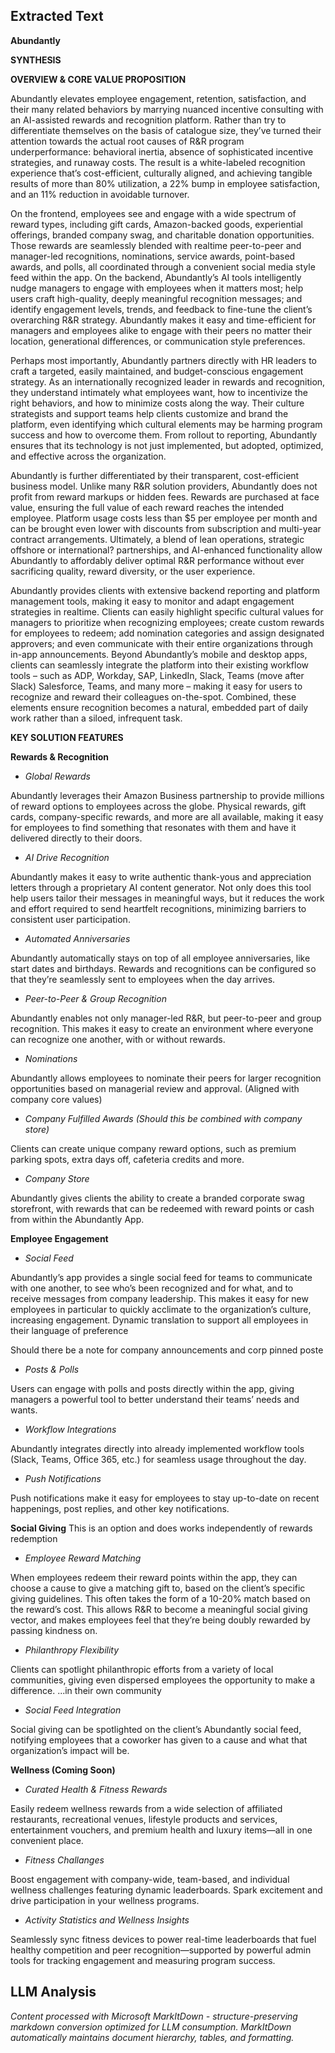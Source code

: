 ## Extracted Text
**Abundantly**

**SYNTHESIS**

**OVERVIEW & CORE VALUE PROPOSITION**

Abundantly elevates employee engagement, retention, satisfaction, and their many related behaviors by marrying nuanced incentive consulting with an AI-assisted rewards and recognition platform. Rather than try to differentiate themselves on the basis of catalogue size, they’ve turned their attention towards the actual root causes of R&R program underperformance: behavioral inertia, absence of sophisticated incentive strategies, and runaway costs. The result is a white-labeled recognition experience that’s cost-efficient, culturally aligned, and achieving tangible results of more than 80% utilization, a 22% bump in employee satisfaction, and an 11% reduction in avoidable turnover.

On the frontend, employees see and engage with a wide spectrum of reward types, including gift cards, Amazon-backed goods, experiential offerings, branded company swag, and charitable donation opportunities. Those rewards are seamlessly blended with realtime peer-to-peer and manager-led recognitions, nominations, service awards, point-based awards, and polls, all coordinated through a convenient social media style feed within the app. On the backend, Abundantly’s AI tools intelligently nudge managers to engage with employees when it matters most; help users craft high-quality, deeply meaningful recognition messages; and identify engagement levels, trends, and feedback to fine-tune the client’s overarching R&R strategy. Abundantly makes it easy and time-efficient for managers and employees alike to engage with their peers no matter their location, generational differences, or communication style preferences.

Perhaps most importantly, Abundantly partners directly with HR leaders to craft a targeted, easily maintained, and budget-conscious engagement strategy. As an internationally recognized leader in rewards and recognition, they understand intimately what employees want, how to incentivize the right behaviors, and how to minimize costs along the way. Their culture strategists and support teams help clients customize and brand the platform, even identifying which cultural elements may be harming program success and how to overcome them. From rollout to reporting, Abundantly ensures that its technology is not just implemented, but adopted, optimized, and effective across the organization.

Abundantly is further differentiated by their transparent, cost-efficient business model. Unlike many R&R solution providers, Abundantly does not profit from reward markups or hidden fees. Rewards are purchased at face value, ensuring the full value of each reward reaches the intended employee. Platform usage costs less than $5 per employee per month and can be brought even lower with discounts from subscription and multi-year contract arrangements. Ultimately, a blend of lean operations, strategic offshore or international? partnerships, and AI-enhanced functionality allow Abundantly to affordably deliver optimal R&R performance without ever sacrificing quality, reward diversity, or the user experience.

Abundantly provides clients with extensive backend reporting and platform management tools, making it easy to monitor and adapt engagement strategies in realtime. Clients can easily highlight specific cultural values for managers to prioritize when recognizing employees; create custom rewards for employees to redeem; add nomination categories and assign designated approvers; and even communicate with their entire organizations through in-app announcements. Beyond Abundantly’s mobile and desktop apps, clients can seamlessly integrate the platform into their existing workflow tools – such as ADP, Workday, SAP, LinkedIn, Slack, Teams (move after Slack) Salesforce, Teams, and many more – making it easy for users to recognize and reward their colleagues on-the-spot. Combined, these elements ensure recognition becomes a natural, embedded part of daily work rather than a siloed, infrequent task.

**KEY SOLUTION FEATURES**

**Rewards & Recognition**

* *Global Rewards*

Abundantly leverages their Amazon Business partnership to provide millions of reward options to employees across the globe. Physical rewards, gift cards, company-specific rewards, and more are all available, making it easy for employees to find something that resonates with them and have it delivered directly to their doors.

* *AI Drive Recognition*

Abundantly makes it easy to write authentic thank-yous and appreciation letters through a proprietary AI content generator. Not only does this tool help users tailor their messages in meaningful ways, but it reduces the work and effort required to send heartfelt recognitions, minimizing barriers to consistent user participation.

* *Automated Anniversaries*

Abundantly automatically stays on top of all employee anniversaries, like start dates and birthdays. Rewards and recognitions can be configured so that they’re seamlessly sent to employees when the day arrives.

* *Peer-to-Peer & Group Recognition*

Abundantly enables not only manager-led R&R, but peer-to-peer and group recognition. This makes it easy to create an environment where everyone can recognize one another, with or without rewards.

* *Nominations*

Abundantly allows employees to nominate their peers for larger recognition opportunities based on managerial review and approval. (Aligned with company core values)

* *Company Fulfilled Awards (Should this be combined with company store)*

Clients can create unique company reward options, such as premium parking spots, extra days off, cafeteria credits and more.

* *Company Store*

Abundantly gives clients the ability to create a branded corporate swag storefront, with rewards that can be redeemed with reward points or cash from within the Abundantly App.

**Employee Engagement**

* *Social Feed*

Abundantly’s app provides a single social feed for teams to communicate with one another, to see who’s been recognized and for what, and to receive messages from company leadership. This makes it easy for new employees in particular to quickly acclimate to the organization’s culture, increasing engagement. Dynamic translation to support all employees in their language of preference

Should there be a note for company announcements and corp pinned poste

* *Posts & Polls*

Users can engage with polls and posts directly within the app, giving managers a powerful tool to better understand their teams’ needs and wants.

* *Workflow Integrations*

Abundantly integrates directly into already implemented workflow tools (Slack, Teams, Office 365, etc.) for seamless usage throughout the day.

* *Push Notifications*

Push notifications make it easy for employees to stay up-to-date on recent happenings, post replies, and other key notifications.

**Social Giving**  This is an option and does works independently of rewards redemption

* *Employee Reward Matching*

When employees redeem their reward points within the app, they can choose a cause to give a matching gift to, based on the client’s specific giving guidelines. This often takes the form of a 10-20% match based on the reward’s cost. This allows R&R to become a meaningful social giving vector, and makes employees feel that they’re being doubly rewarded by passing kindness on.

* *Philanthropy Flexibility*

Clients can spotlight philanthropic efforts from a variety of local communities, giving even dispersed employees the opportunity to make a difference. ...in their own community

* *Social Feed Integration*

Social giving can be spotlighted on the client’s Abundantly social feed, notifying employees that a coworker has given to a cause and what that organization’s impact will be.

**Wellness (Coming Soon)**

* *Curated Health & Fitness Rewards*

Easily redeem wellness rewards from a wide selection of affiliated restaurants, recreational venues, lifestyle products and services, entertainment vouchers, and premium health and luxury items—all in one convenient place.

* *Fitness Challanges*

Boost engagement with company-wide, team-based, and individual wellness challenges featuring dynamic leaderboards. Spark excitement and drive participation in your wellness programs.

* *Activity Statistics and Wellness Insights*

Seamlessly sync fitness devices to power real-time leaderboards that fuel healthy competition and peer recognition—supported by powerful admin tools for tracking engagement and measuring program success.

## LLM Analysis
*Content processed with Microsoft MarkItDown - structure-preserving markdown conversion optimized for LLM consumption. MarkItDown automatically maintains document hierarchy, tables, and formatting.*
